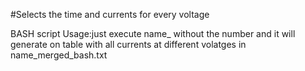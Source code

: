 #Selects the time and currents for every voltage

BASH script
Usage:just execute name_ without the number and it will generate on table with all currents at different volatges in name_merged_bash.txt 

